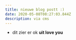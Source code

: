 ```yaml
---
title: nieuwe blog postt :)
date: 2020-05-08T08:27:03.844Z
description: via cms
---
```

* dit zier er ok **uit love you**